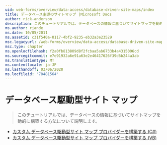```yaml
---
uid: web-forms/overview/data-access/database-driven-site-maps/index
title: データベース主導のサイトマップ |Microsoft Docs
author: rick-anderson
description: このチュートリアルでは、データベースの情報に基づいてサイトマップを動的に構築する方法について説明します。
ms.author: riande
ms.date: 10/05/2011
ms.assetid: c31f540a-0117-4bf2-9235-eb32a3e23529
msc.legacyurl: /web-forms/overview/data-access/database-driven-site-maps
msc.type: chapter
ms.openlocfilehash: f2a0fb813809d8f2fcbaa5ab6733b4a4315096cd
ms.sourcegitcommit: e7e91932a6e91a63e2e46417626f39d6b244a3ab
ms.translationtype: MT
ms.contentlocale: ja-JP
ms.lasthandoff: 03/06/2020
ms.locfileid: "78481564"
---
```

# <a name="database-driven-site-maps"></a>データベース駆動型サイト マップ

> このチュートリアルでは、データベースの情報に基づいてサイトマップを動的に構築する方法について説明します。

- [カスタム データベース駆動型サイト マップ プロバイダーを構築する (C#)](building-a-custom-database-driven-site-map-provider-cs.md)
- [カスタム データベース駆動型サイト マップ プロバイダーを構築する (VB)](building-a-custom-database-driven-site-map-provider-vb.md)
